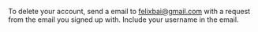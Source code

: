 To delete your account, send a email to felixbai@gmail.com with a request from the email you signed up with. Include your username in the email.
